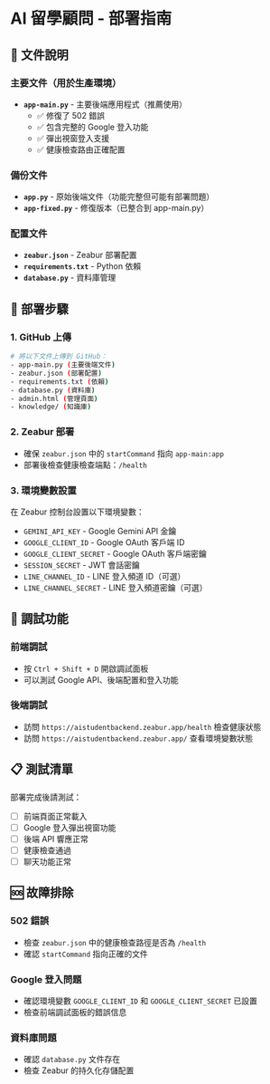 # AI 留學顧問 - 部署指南

## 📁 文件說明

### 主要文件（用於生產環境）
- **`app-main.py`** - 主要後端應用程式（推薦使用）
  - ✅ 修復了 502 錯誤
  - ✅ 包含完整的 Google 登入功能
  - ✅ 彈出視窗登入支援
  - ✅ 健康檢查路由正確配置

### 備份文件
- **`app.py`** - 原始後端文件（功能完整但可能有部署問題）
- **`app-fixed.py`** - 修復版本（已整合到 app-main.py）

### 配置文件
- **`zeabur.json`** - Zeabur 部署配置
- **`requirements.txt`** - Python 依賴
- **`database.py`** - 資料庫管理

## 🚀 部署步驟

### 1. GitHub 上傳
```bash
# 將以下文件上傳到 GitHub：
- app-main.py (主要後端文件)
- zeabur.json (部署配置)
- requirements.txt (依賴)
- database.py (資料庫)
- admin.html (管理頁面)
- knowledge/ (知識庫)
```

### 2. Zeabur 部署
- 確保 `zeabur.json` 中的 `startCommand` 指向 `app-main:app`
- 部署後檢查健康檢查端點：`/health`

### 3. 環境變數設置
在 Zeabur 控制台設置以下環境變數：
- `GEMINI_API_KEY` - Google Gemini API 金鑰
- `GOOGLE_CLIENT_ID` - Google OAuth 客戶端 ID
- `GOOGLE_CLIENT_SECRET` - Google OAuth 客戶端密鑰
- `SESSION_SECRET` - JWT 會話密鑰
- `LINE_CHANNEL_ID` - LINE 登入頻道 ID（可選）
- `LINE_CHANNEL_SECRET` - LINE 登入頻道密鑰（可選）

## 🔧 調試功能

### 前端調試
- 按 `Ctrl + Shift + D` 開啟調試面板
- 可以測試 Google API、後端配置和登入功能

### 後端調試
- 訪問 `https://aistudentbackend.zeabur.app/health` 檢查健康狀態
- 訪問 `https://aistudentbackend.zeabur.app/` 查看環境變數狀態

## 📋 測試清單

部署完成後請測試：
- [ ] 前端頁面正常載入
- [ ] Google 登入彈出視窗功能
- [ ] 後端 API 響應正常
- [ ] 健康檢查通過
- [ ] 聊天功能正常

## 🆘 故障排除

### 502 錯誤
- 檢查 `zeabur.json` 中的健康檢查路徑是否為 `/health`
- 確認 `startCommand` 指向正確的文件

### Google 登入問題
- 確認環境變數 `GOOGLE_CLIENT_ID` 和 `GOOGLE_CLIENT_SECRET` 已設置
- 檢查前端調試面板的錯誤信息

### 資料庫問題
- 確認 `database.py` 文件存在
- 檢查 Zeabur 的持久化存儲配置
